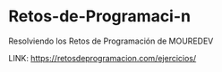 # Retos-de-Programaci-n
Resolviendo los Retos de Programación de MOUREDEV

LINK:
https://retosdeprogramacion.com/ejercicios/
